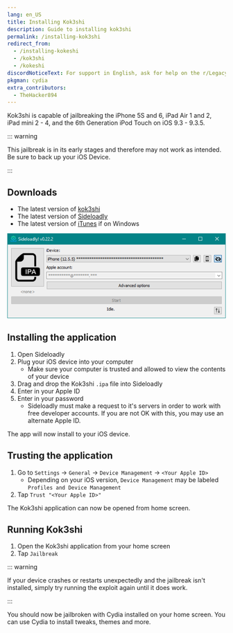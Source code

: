 ```yaml
---
lang: en_US
title: Installing Kok3shi
description: Guide to installing kok3shi
permalink: /installing-kok3shi
redirect_from:
  - /installing-kokeshi
  - /kok3shi
  - /kokeshi
discordNoticeText: For support in English, ask for help on the r/LegacyJailbreak <a href="http://discord.legacyjailbreak.com/">Discord Server</a>.
pkgman: cydia
extra_contributors:
  - TheHacker894
---
```


Kok3shi is capable of jailbreaking the iPhone 5S and 6, iPad Air 1 and 2, iPad mini 2 - 4, and the 6th Generation iPod Touch on iOS 9.3 - 9.3.5. 

::: warning

This jailbreak is in its early stages and therefore may not work as intended. Be sure to back up your iOS Device.

:::

## Downloads

- The latest version of [kok3shi](https://dora2ios.web.app/kokeshiJB.html)
- The latest version of [Sideloadly](https://sideloadly.io/)
- The latest version of [iTunes](https://www.apple.com/itunes/download/win32) if on Windows

![A screenshot of the Sideloadly application (Windows)](/assets/images/sideloadly_win.png)

## Installing the application

1. Open Sideloadly
1. Plug your iOS device into your computer
    - Make sure your computer is trusted and allowed to view the contents of your device
1. Drag and drop the Kok3shi `.ipa` file into Sideloadly
1. Enter in your Apple ID
1. Enter in your password
    - Sideloadly must make a request to it's servers in order to work with free developer accounts. If you are not OK with this, you may use an alternate Apple ID.

The app will now install to your iOS device.

## Trusting the application

1. Go to `Settings` -> `General` -> `Device Management` -> `<Your Apple ID>`
    - Depending on your iOS version, `Device Management` may be labeled `Profiles and Device Management`
1. Tap `Trust "<Your Apple ID>"`

The Kok3shi application can now be opened from home screen.

## Running Kok3shi

1. Open the Kok3shi application from your home screen
1. Tap `Jailbreak`

::: warning

If your device crashes or restarts unexpectedly and the jailbreak isn't installed, simply try running the exploit again until it does work.

:::

You should now be jailbroken with Cydia installed on your home screen. You can use Cydia to install <router-link to="/faq/#what-are-tweaks">tweaks</router-link>, themes and more.

